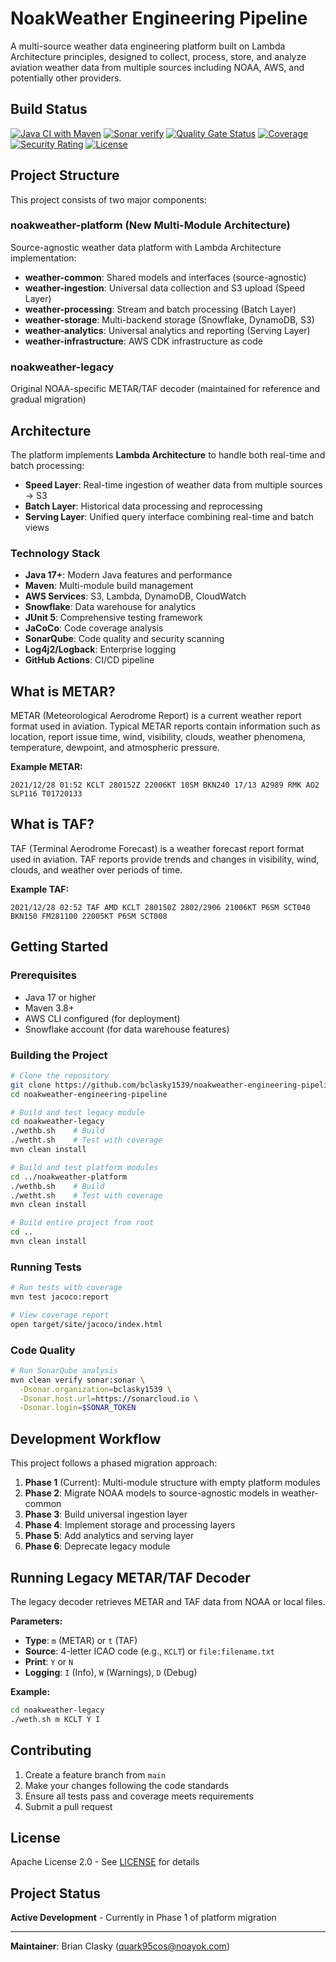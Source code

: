 # NoakWeather Engineering Pipeline

A multi-source weather data engineering platform built on Lambda Architecture principles, designed to collect, process, store, and analyze aviation weather data from multiple sources including NOAA, AWS, and potentially other providers.

## Build Status

[![Java CI with Maven](https://github.com/bclasky1539/noakweather-java/actions/workflows/maven.yml/badge.svg)](https://github.com/bclasky1539/noakweather-java/actions/workflows/maven.yml)
[![Sonar verify](https://github.com/bclasky1539/noakweather-java/actions/workflows/sonarcloud.yml/badge.svg)](https://github.com/bclasky1539/noakweather-java/actions/workflows/sonarcloud.yml)
[![Quality Gate Status](https://sonarcloud.io/api/project_badges/measure?project=bclasky1539_noakweather-java2&metric=alert_status)](https://sonarcloud.io/summary/new_code?id=bclasky1539_noakweather-java2)
[![Coverage](https://sonarcloud.io/api/project_badges/measure?project=bclasky1539_noakweather-java2&metric=coverage&branch=main)](https://sonarcloud.io/summary/new_code?id=bclasky1539_noakweather-java2)
[![Security Rating](https://sonarcloud.io/api/project_badges/measure?project=bclasky1539_noakweather-java2&metric=security_rating)](https://sonarcloud.io/summary/new_code?id=bclasky1539_noakweather-java2)
[![License](https://img.shields.io/github/license/bclasky1539/noakweather-java)](https://github.com/bclasky1539/noakweather-java/blob/main/LICENSE)

## Project Structure

This project consists of two major components:

### noakweather-platform (New Multi-Module Architecture)
Source-agnostic weather data platform with Lambda Architecture implementation:

- **weather-common**: Shared models and interfaces (source-agnostic)
- **weather-ingestion**: Universal data collection and S3 upload (Speed Layer)
- **weather-processing**: Stream and batch processing (Batch Layer)
- **weather-storage**: Multi-backend storage (Snowflake, DynamoDB, S3)
- **weather-analytics**: Universal analytics and reporting (Serving Layer)
- **weather-infrastructure**: AWS CDK infrastructure as code

### noakweather-legacy
Original NOAA-specific METAR/TAF decoder (maintained for reference and gradual migration)

## Architecture

The platform implements **Lambda Architecture** to handle both real-time and batch processing:

- **Speed Layer**: Real-time ingestion of weather data from multiple sources → S3
- **Batch Layer**: Historical data processing and reprocessing
- **Serving Layer**: Unified query interface combining real-time and batch views

### Technology Stack

- **Java 17+**: Modern Java features and performance
- **Maven**: Multi-module build management
- **AWS Services**: S3, Lambda, DynamoDB, CloudWatch
- **Snowflake**: Data warehouse for analytics
- **JUnit 5**: Comprehensive testing framework
- **JaCoCo**: Code coverage analysis
- **SonarQube**: Code quality and security scanning
- **Log4j2/Logback**: Enterprise logging
- **GitHub Actions**: CI/CD pipeline

## What is METAR?

METAR (Meteorological Aerodrome Report) is a current weather report format used in aviation. Typical METAR reports contain information such as location, report issue time, wind, visibility, clouds, weather phenomena, temperature, dewpoint, and atmospheric pressure.

**Example METAR:**
```
2021/12/28 01:52 KCLT 280152Z 22006KT 10SM BKN240 17/13 A2989 RMK AO2 SLP116 T01720133
```

## What is TAF?

TAF (Terminal Aerodrome Forecast) is a weather forecast report format used in aviation. TAF reports provide trends and changes in visibility, wind, clouds, and weather over periods of time.

**Example TAF:**
```
2021/12/28 02:52 TAF AMD KCLT 280150Z 2802/2906 21006KT P6SM SCT040 BKN150 FM281100 22005KT P6SM SCT008
```

## Getting Started

### Prerequisites

- Java 17 or higher
- Maven 3.8+
- AWS CLI configured (for deployment)
- Snowflake account (for data warehouse features)

### Building the Project

```bash
# Clone the repository
git clone https://github.com/bclasky1539/noakweather-engineering-pipeline.git
cd noakweather-engineering-pipeline

# Build and test legacy module
cd noakweather-legacy
./wethb.sh    # Build
./wetht.sh    # Test with coverage
mvn clean install

# Build and test platform modules
cd ../noakweather-platform
./wethb.sh    # Build
./wetht.sh    # Test with coverage
mvn clean install

# Build entire project from root
cd ..
mvn clean install
```

### Running Tests

```bash
# Run tests with coverage
mvn test jacoco:report

# View coverage report
open target/site/jacoco/index.html
```

### Code Quality

```bash
# Run SonarQube analysis
mvn clean verify sonar:sonar \
  -Dsonar.organization=bclasky1539 \
  -Dsonar.host.url=https://sonarcloud.io \
  -Dsonar.login=$SONAR_TOKEN
```

## Development Workflow

This project follows a phased migration approach:

1. **Phase 1** (Current): Multi-module structure with empty platform modules
2. **Phase 2**: Migrate NOAA models to source-agnostic models in weather-common
3. **Phase 3**: Build universal ingestion layer
4. **Phase 4**: Implement storage and processing layers
5. **Phase 5**: Add analytics and serving layer
6. **Phase 6**: Deprecate legacy module

## Running Legacy METAR/TAF Decoder

The legacy decoder retrieves METAR and TAF data from NOAA or local files.

**Parameters:**
- **Type**: `m` (METAR) or `t` (TAF)
- **Source**: 4-letter ICAO code (e.g., `KCLT`) or `file:filename.txt`
- **Print**: `Y` or `N`
- **Logging**: `I` (Info), `W` (Warnings), `D` (Debug)

**Example:**
```bash
cd noakweather-legacy
./weth.sh m KCLT Y I
```

## Contributing

1. Create a feature branch from `main`
2. Make your changes following the code standards
3. Ensure all tests pass and coverage meets requirements
4. Submit a pull request

## License

Apache License 2.0 - See [LICENSE](LICENSE) for details

## Project Status

**Active Development** - Currently in Phase 1 of platform migration

---

**Maintainer**: Brian Clasky (quark95cos@noayok.com)
